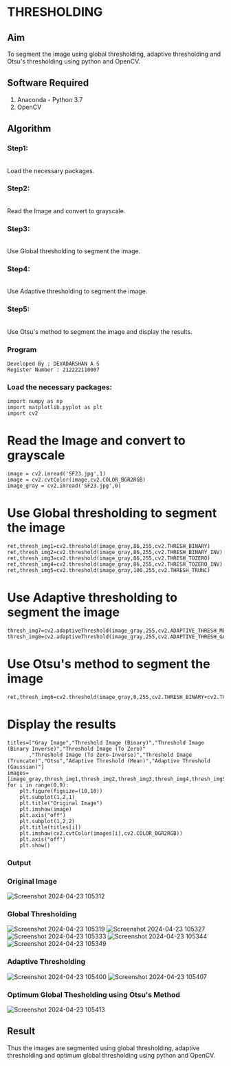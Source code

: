 # THRESHOLDING
## Aim
To segment the image using global thresholding, adaptive thresholding and Otsu's thresholding using python and OpenCV.

## Software Required
1. Anaconda - Python 3.7
2. OpenCV

## Algorithm

### Step1:
<br>
Load the necessary packages.

### Step2:
<br>
Read the Image and convert to grayscale.

### Step3:
<br>
Use Global thresholding to segment the image.

### Step4:
<br>
Use Adaptive thresholding to segment the image.

### Step5:
<br>
Use Otsu's method to segment the image and display the results.

### Program
```
Developed By : DEVADARSHAN A S
Register Number : 212222110007
```

### Load the necessary packages:
```PY
import numpy as np
import matplotlib.pyplot as plt
import cv2
```

# Read the Image and convert to grayscale
```PY
image = cv2.imread('SF23.jpg',1)
image = cv2.cvtColor(image,cv2.COLOR_BGR2RGB)
image_gray = cv2.imread('SF23.jpg',0)
```
# Use Global thresholding to segment the image
```PY
ret,thresh_img1=cv2.threshold(image_gray,86,255,cv2.THRESH_BINARY)
ret,thresh_img2=cv2.threshold(image_gray,86,255,cv2.THRESH_BINARY_INV)
ret,thresh_img3=cv2.threshold(image_gray,86,255,cv2.THRESH_TOZERO)
ret,thresh_img4=cv2.threshold(image_gray,86,255,cv2.THRESH_TOZERO_INV)
ret,thresh_img5=cv2.threshold(image_gray,100,255,cv2.THRESH_TRUNC)
```
# Use Adaptive thresholding to segment the image
```PY
thresh_img7=cv2.adaptiveThreshold(image_gray,255,cv2.ADAPTIVE_THRESH_MEAN_C,cv2.THRESH_BINARY,11,2)
thresh_img8=cv2.adaptiveThreshold(image_gray,255,cv2.ADAPTIVE_THRESH_GAUSSIAN_C,cv2.THRESH_BINARY,11,2)
```
# Use Otsu's method to segment the image 
```PY
ret,thresh_img6=cv2.threshold(image_gray,0,255,cv2.THRESH_BINARY+cv2.THRESH_OTSU)
```
# Display the results
```PY
titles=["Gray Image","Threshold Image (Binary)","Threshold Image (Binary Inverse)","Threshold Image (To Zero)"
       ,"Threshold Image (To Zero-Inverse)","Threshold Image (Truncate)","Otsu","Adaptive Threshold (Mean)","Adaptive Threshold (Gaussian)"]
images=[image_gray,thresh_img1,thresh_img2,thresh_img3,thresh_img4,thresh_img5,thresh_img6,thresh_img7,thresh_img8]
for i in range(0,9):
    plt.figure(figsize=(10,10))
    plt.subplot(1,2,1)
    plt.title("Original Image")
    plt.imshow(image)
    plt.axis("off")
    plt.subplot(1,2,2)
    plt.title(titles[i])
    plt.imshow(cv2.cvtColor(images[i],cv2.COLOR_BGR2RGB))
    plt.axis("off")
    plt.show()
```
### Output

### Original Image

![Screenshot 2024-04-23 105312](https://github.com/DEVADARSHAN2/Thresholdingg/assets/119432150/ae1995f9-b63c-4df5-8113-d88d45b96125)

### Global Thresholding
![Screenshot 2024-04-23 105319](https://github.com/DEVADARSHAN2/Thresholdingg/assets/119432150/db3a5816-a297-437d-ab89-9972c3d9e4e3)
![Screenshot 2024-04-23 105327](https://github.com/DEVADARSHAN2/Thresholdingg/assets/119432150/b447bbd4-de73-4235-87b2-7317e10f55e6)
![Screenshot 2024-04-23 105333](https://github.com/DEVADARSHAN2/Thresholdingg/assets/119432150/7f57e2f2-9465-490c-8815-62454363d545)
![Screenshot 2024-04-23 105344](https://github.com/DEVADARSHAN2/Thresholdingg/assets/119432150/ca913d16-b39d-47cb-83ba-c5491e24398f)
![Screenshot 2024-04-23 105349](https://github.com/DEVADARSHAN2/Thresholdingg/assets/119432150/8d93209b-ae35-4701-8e40-b4c9749e6af2)






### Adaptive Thresholding
![Screenshot 2024-04-23 105400](https://github.com/DEVADARSHAN2/Thresholdingg/assets/119432150/37f586e2-5eb1-42f7-b561-c9a0d355ab87)
![Screenshot 2024-04-23 105407](https://github.com/DEVADARSHAN2/Thresholdingg/assets/119432150/d1d53e11-3a43-49c5-8ee5-71c257989fe3)


### Optimum Global Thesholding using Otsu's Method
![Screenshot 2024-04-23 105413](https://github.com/DEVADARSHAN2/Thresholdingg/assets/119432150/5db89216-960d-45c5-b832-f968e47670c3)



## Result
Thus the images are segmented using global thresholding, adaptive thresholding and optimum global thresholding using python and OpenCV.
